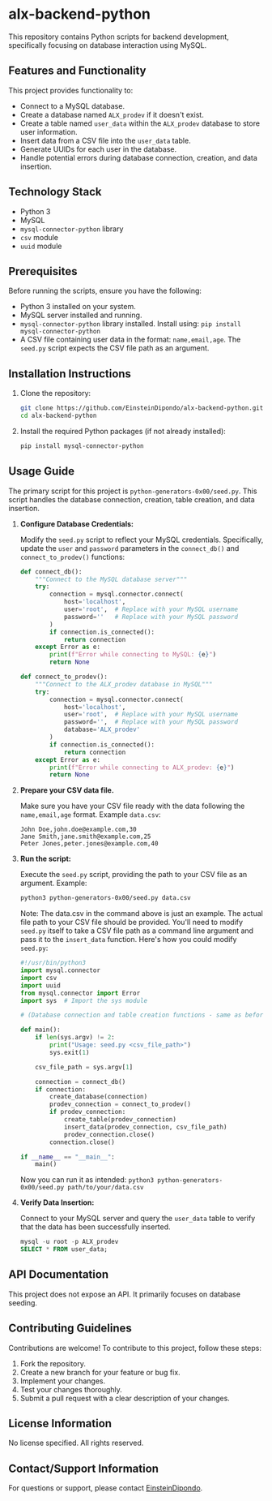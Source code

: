 # alx-backend-python

This repository contains Python scripts for backend development, specifically focusing on database interaction using MySQL.

## Features and Functionality

This project provides functionality to:

*   Connect to a MySQL database.
*   Create a database named `ALX_prodev` if it doesn't exist.
*   Create a table named `user_data` within the `ALX_prodev` database to store user information.
*   Insert data from a CSV file into the `user_data` table.
*   Generate UUIDs for each user in the database.
*   Handle potential errors during database connection, creation, and data insertion.

## Technology Stack

*   Python 3
*   MySQL
*   `mysql-connector-python` library
*   `csv` module
*   `uuid` module

## Prerequisites

Before running the scripts, ensure you have the following:

*   Python 3 installed on your system.
*   MySQL server installed and running.
*   `mysql-connector-python` library installed.  Install using: `pip install mysql-connector-python`
*   A CSV file containing user data in the format: `name,email,age`.  The `seed.py` script expects the CSV file path as an argument.

## Installation Instructions

1.  Clone the repository:

    ```bash
    git clone https://github.com/EinsteinDipondo/alx-backend-python.git
    cd alx-backend-python
    ```

2.  Install the required Python packages (if not already installed):

    ```bash
    pip install mysql-connector-python
    ```

## Usage Guide

The primary script for this project is `python-generators-0x00/seed.py`.  This script handles the database connection, creation, table creation, and data insertion.

1.  **Configure Database Credentials:**

    Modify the `seed.py` script to reflect your MySQL credentials. Specifically, update the `user` and `password` parameters in the `connect_db()` and `connect_to_prodev()` functions:

    ```python
    def connect_db():
        """Connect to the MySQL database server"""
        try:
            connection = mysql.connector.connect(
                host='localhost',
                user='root',  # Replace with your MySQL username
                password=''   # Replace with your MySQL password
            )
            if connection.is_connected():
                return connection
        except Error as e:
            print(f"Error while connecting to MySQL: {e}")
            return None

    def connect_to_prodev():
        """Connect to the ALX_prodev database in MySQL"""
        try:
            connection = mysql.connector.connect(
                host='localhost',
                user='root',  # Replace with your MySQL username
                password='',  # Replace with your MySQL password
                database='ALX_prodev'
            )
            if connection.is_connected():
                return connection
        except Error as e:
            print(f"Error while connecting to ALX_prodev: {e}")
            return None

    ```

2.  **Prepare your CSV data file.**

    Make sure you have your CSV file ready with the data following the `name,email,age` format.  Example `data.csv`:

    ```csv
    John Doe,john.doe@example.com,30
    Jane Smith,jane.smith@example.com,25
    Peter Jones,peter.jones@example.com,40
    ```

3.  **Run the script:**

    Execute the `seed.py` script, providing the path to your CSV file as an argument.  Example:

    ```bash
    python3 python-generators-0x00/seed.py data.csv
    ```
    Note: The data.csv in the command above is just an example. The actual file path to your CSV file should be provided.  You'll need to modify `seed.py` itself to take a CSV file path as a command line argument and pass it to the `insert_data` function.  Here's how you could modify `seed.py`:

    ```python
    #!/usr/bin/python3
    import mysql.connector
    import csv
    import uuid
    from mysql.connector import Error
    import sys  # Import the sys module

    # (Database connection and table creation functions - same as before)

    def main():
        if len(sys.argv) != 2:
            print("Usage: seed.py <csv_file_path>")
            sys.exit(1)

        csv_file_path = sys.argv[1]

        connection = connect_db()
        if connection:
            create_database(connection)
            prodev_connection = connect_to_prodev()
            if prodev_connection:
                create_table(prodev_connection)
                insert_data(prodev_connection, csv_file_path)
                prodev_connection.close()
            connection.close()

    if __name__ == "__main__":
        main()
    ```

    Now you can run it as intended: `python3 python-generators-0x00/seed.py path/to/your/data.csv`

4.  **Verify Data Insertion:**

    Connect to your MySQL server and query the `user_data` table to verify that the data has been successfully inserted.

    ```sql
    mysql -u root -p ALX_prodev
    SELECT * FROM user_data;
    ```

## API Documentation

This project does not expose an API. It primarily focuses on database seeding.

## Contributing Guidelines

Contributions are welcome! To contribute to this project, follow these steps:

1.  Fork the repository.
2.  Create a new branch for your feature or bug fix.
3.  Implement your changes.
4.  Test your changes thoroughly.
5.  Submit a pull request with a clear description of your changes.

## License Information

No license specified. All rights reserved.

## Contact/Support Information

For questions or support, please contact [EinsteinDipondo](https://github.com/EinsteinDipondo).